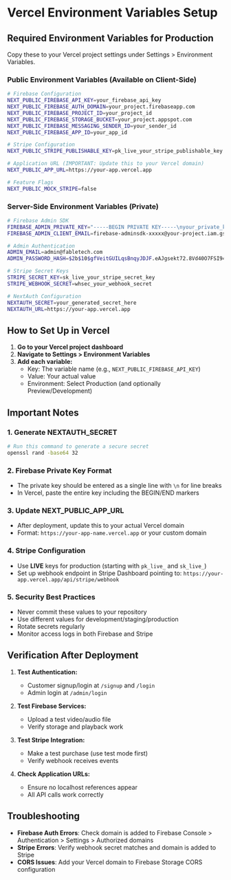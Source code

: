 # Vercel Environment Variables Setup

## Required Environment Variables for Production

Copy these to your Vercel project settings under Settings > Environment Variables.

### Public Environment Variables (Available on Client-Side)

```bash
# Firebase Configuration
NEXT_PUBLIC_FIREBASE_API_KEY=your_firebase_api_key
NEXT_PUBLIC_FIREBASE_AUTH_DOMAIN=your_project.firebaseapp.com
NEXT_PUBLIC_FIREBASE_PROJECT_ID=your_project_id
NEXT_PUBLIC_FIREBASE_STORAGE_BUCKET=your_project.appspot.com
NEXT_PUBLIC_FIREBASE_MESSAGING_SENDER_ID=your_sender_id
NEXT_PUBLIC_FIREBASE_APP_ID=your_app_id

# Stripe Configuration
NEXT_PUBLIC_STRIPE_PUBLISHABLE_KEY=pk_live_your_stripe_publishable_key

# Application URL (IMPORTANT: Update this to your Vercel domain)
NEXT_PUBLIC_APP_URL=https://your-app.vercel.app

# Feature Flags
NEXT_PUBLIC_MOCK_STRIPE=false
```

### Server-Side Environment Variables (Private)

```bash
# Firebase Admin SDK
FIREBASE_ADMIN_PRIVATE_KEY="-----BEGIN PRIVATE KEY-----\nyour_private_key_here\n-----END PRIVATE KEY-----\n"
FIREBASE_ADMIN_CLIENT_EMAIL=firebase-adminsdk-xxxxx@your-project.iam.gserviceaccount.com

# Admin Authentication
ADMIN_EMAIL=admin@fabletech.com
ADMIN_PASSWORD_HASH=$2b$10$gfVeitGUILqsBnqyJDJF.eAJgsekt72.8Vd40O7FSI94hWCOFbkma

# Stripe Secret Keys
STRIPE_SECRET_KEY=sk_live_your_stripe_secret_key
STRIPE_WEBHOOK_SECRET=whsec_your_webhook_secret

# NextAuth Configuration
NEXTAUTH_SECRET=your_generated_secret_here
NEXTAUTH_URL=https://your-app.vercel.app
```

## How to Set Up in Vercel

1. **Go to your Vercel project dashboard**
2. **Navigate to Settings > Environment Variables**
3. **Add each variable:**
   - Key: The variable name (e.g., `NEXT_PUBLIC_FIREBASE_API_KEY`)
   - Value: Your actual value
   - Environment: Select Production (and optionally Preview/Development)

## Important Notes

### 1. Generate NEXTAUTH_SECRET
```bash
# Run this command to generate a secure secret
openssl rand -base64 32
```

### 2. Firebase Private Key Format
- The private key should be entered as a single line with `\n` for line breaks
- In Vercel, paste the entire key including the BEGIN/END markers

### 3. Update NEXT_PUBLIC_APP_URL
- After deployment, update this to your actual Vercel domain
- Format: `https://your-app-name.vercel.app` or your custom domain

### 4. Stripe Configuration
- Use **LIVE** keys for production (starting with `pk_live_` and `sk_live_`)
- Set up webhook endpoint in Stripe Dashboard pointing to:
  `https://your-app.vercel.app/api/stripe/webhook`

### 5. Security Best Practices
- Never commit these values to your repository
- Use different values for development/staging/production
- Rotate secrets regularly
- Monitor access logs in both Firebase and Stripe

## Verification After Deployment

1. **Test Authentication:**
   - Customer signup/login at `/signup` and `/login`
   - Admin login at `/admin/login`

2. **Test Firebase Services:**
   - Upload a test video/audio file
   - Verify storage and playback work

3. **Test Stripe Integration:**
   - Make a test purchase (use test mode first)
   - Verify webhook receives events

4. **Check Application URLs:**
   - Ensure no localhost references appear
   - All API calls work correctly

## Troubleshooting

- **Firebase Auth Errors**: Check domain is added to Firebase Console > Authentication > Settings > Authorized domains
- **Stripe Errors**: Verify webhook secret matches and domain is added to Stripe
- **CORS Issues**: Add your Vercel domain to Firebase Storage CORS configuration
